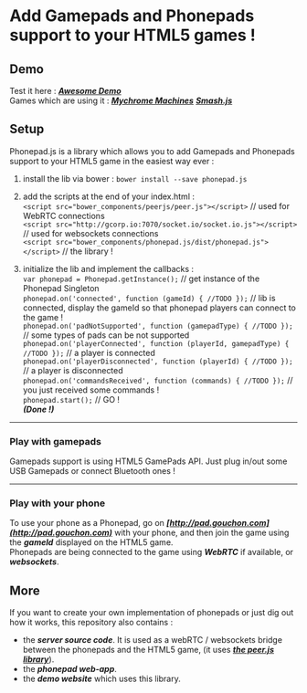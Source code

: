 # Add Gamepads and Phonepads support to your HTML5 games !

## Demo

Test it here : ***[Awesome Demo](http://phonepad.gouchon.com)***  
Games which are using it : ***[Mychrome Machines](http://machines.gouchon.com)***  ***[Smash.js](http://smash.gouchon.com)***  

## Setup

Phonepad.js is a library which allows you to add Gamepads and Phonepads support to your HTML5 game in the easiest way ever :


1. install the lib via bower : `bower install --save phonepad.js`
2. add the scripts at the end of your index.html :  
`<script src="bower_components/peerjs/peer.js"></script>` // used for WebRTC connections  
`<script src="http://gcorp.io:7070/socket.io/socket.io.js"></script>` // used for websockets connections  
`<script src="bower_components/phonepad.js/dist/phonepad.js"></script>` // the library !  

3. initialize the lib and implement the callbacks :  
`var phonepad = Phonepad.getInstance();` // get instance of the Phonepad Singleton  
`phonepad.on('connected', function (gameId) { //TODO });` // lib is connected, display the gameId so that phonepad players can connect to the game !  
`phonepad.on('padNotSupported', function (gamepadType) { //TODO });` // some types of pads can be not supported
`phonepad.on('playerConnected', function (playerId, gamepadType) { //TODO });` // a player is connected  
`phonepad.on('playerDisconnected', function (playerId) { //TODO });` // a player is disconnected  
`phonepad.on('commandsReceived', function (commands) { //TODO });` // you just received some commands !  
`phonepad.start();` // GO !  
***(Done !)***

***

### Play with gamepads
Gamepads support is using HTML5 GamePads API. Just plug in/out some USB Gamepads or connect Bluetooth ones !

***

### Play with your phone
To use your phone as a Phonepad, go on ***[http://pad.gouchon.com](http://pad.gouchon.com)*** with your phone, and then join the game using the ***gameId*** displayed on the HTML5 game.  
Phonepads are being connected to the game using ***WebRTC*** if available, or ***websockets***.

## More

If you want to create your own implementation of phonepads or just dig out how it works, this repository also contains :

* the ***server source code***. It is used as a webRTC / websockets bridge between the phonepads and the HTML5 game, (it uses ***[the peer.js library](http://peerjs.com)***).
* the ***phonepad web-app***.
* the ***demo website*** which uses this library.



